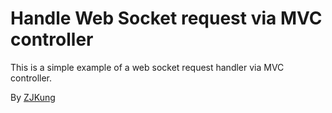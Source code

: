 # Handle Web Socket request via MVC controller

This is a simple example of a web socket request handler via MVC controller.

By [ZJKung](https://github.com/ZJKung)